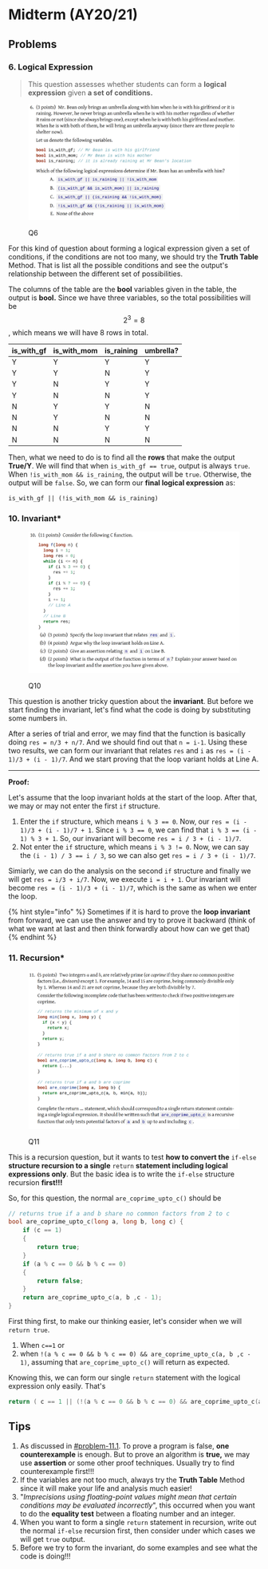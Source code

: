 # Midterm (AY20/21)

## Problems

### 6. Logical Expression

> This question assesses whether students can form a **logical expression** given **a set of conditions.**

<figure><img src="../../.gitbook/assets/Midterm-2021-Q6.png" alt=""><figcaption><p>Q6</p></figcaption></figure>

For this kind of question about forming a logical expression given a set of conditions, if the conditions are not too many, we should try the **Truth Table** Method. That is list all the possible conditions and see the output's relationship between the different set of possibilities.

The columns of the table are the **bool** variables given in the table, the output is **bool.** Since we have three variables, so the total possibilities will be $$2^3=8$$, which means we will have 8 rows in total.

| is\_with\_gf | is\_with\_mom | is\_raining | umbrella? |
| ------------ | ------------- | ----------- | --------- |
| Y            | Y             | Y           | Y         |
| Y            | Y             | N           | Y         |
| Y            | N             | Y           | Y         |
| Y            | N             | N           | Y         |
| N            | Y             | Y           | N         |
| N            | Y             | N           | N         |
| N            | N             | Y           | Y         |
| N            | N             | N           | N         |

Then, what we need to do is to find all the **rows** that make the output **True/Y**. We will find that when `is_with_gf == true`, output is always `true`. When `!is_with_mom && is_raining`, the output will be `true`. Otherwise, the output will be `false`. So, we can form our **final logical expression** as:

```
is_with_gf || (!is_with_mom && is_raining)
```

### 10. Invariant\*

<figure><img src="../../.gitbook/assets/Midterm-2021-Q10.png" alt=""><figcaption><p>Q10</p></figcaption></figure>

This question is another tricky question about the **invariant**. But before we start finding the invariant, let's find what the code is doing by substituting some numbers in.

After a series of trial and error, we may find that the function is basically doing `res = n/3 + n/7`. And we should find out that `n = i-1`. Using these two results, we can form our invariant that relates `res` and `i` as `res = (i - 1)/3 + (i - 1)/7`. And we start proving that the loop variant holds at Line A.

***

**Proof:**

Let's assume that the loop invariant holds at the start of the loop. After that, we may or may not enter the first `if` structure.

1. Enter the `if` structure, which means `i % 3 == 0`. Now, our `res = (i - 1)/3 + (i - 1)/7 + 1`. Since `i % 3 == 0`, we can find that `i % 3 == (i - 1) % 3 + 1`. So, our invariant will become `res = i / 3 + (i - 1)/7`.
2. Not enter the `if` structure, which means `i % 3 != 0`. Now, we can say the `(i - 1) / 3 == i / 3`, so we can also get `res = i / 3 + (i - 1)/7`.

Simiarly, we can do the analysis on the second `if` structure and finally we will get `res = i/3 + i/7`. Now, we execute `i = i + 1`. Our invariant will become `res = (i - 1)/3 + (i - 1)/7`, which is the same as when we enter the loop.

{% hint style="info" %}
Sometimes if it is hard to prove the **loop invariant** from forward, we can use the answer and try to prove it backward (think of what we want at last and then think forwardly about how can we get that)
{% endhint %}



### 11. Recursion\*

<figure><img src="../../.gitbook/assets/Midterm-2021-Q11.png" alt=""><figcaption><p>Q11</p></figcaption></figure>

This is a recursion question, but it wants to test **how to convert the** `if-else` **structure recursion to a single** `return` **statement including logical expressions only**. But the basic idea is to write the `if-else` structure recursion **first!!!**

So, for this question, the normal `are_coprime_upto_c()` should be

```c
// returns true if a and b share no common factors from 2 to c
bool are_coprime_upto_c(long a, long b, long c) {
    if (c == 1)
    {
        return true;
    }
    if (a % c == 0 && b % c == 0)
    {
        return false;
    }
    return are_coprime_upto_c(a, b ,c - 1);
}
```

First thing first, to make our thinking easier, let's consider when we will `return true`.

1. When `c==1` or
2. when `!(a % c == 0 && b % c == 0) && are_coprime_upto_c(a, b ,c - 1)`, assuming that `are_coprime_upto_c()` will return as expected.

Knowing this, we can form our single `return` statement with the logical expression only easily. That's

```c
return ( c == 1 || (!(a % c == 0 && b % c == 0) && are_coprime_upto_c(a, b, c - 1))
```

## Tips

1. As discussed in [#problem-11.1](../../lec-tut-lab/tutorial/tut-04.md#problem-11.1 "mention"). To prove a program is false, **one counterexample** is enough. But to prove an algorithm is **true,** we may use **assertion** or some other proof techniques. Usually try to find counterexample first!!!
2. If the variables are not too much, always try the **Truth Table** Method since it will make your life and analysis much easier!
3. "_Imprecisions using floating-point values might mean that certain conditions may be evaluated incorrectly_", this occurred when you want to do the **equality test** between a floating number and an integer.
4. When you want to form a single `return` statement in recursion, write out the normal `if-else` recursion first, then consider under which cases we will get `true` output.
5. Before we try to form the invariant, do some examples and see what the code is doing!!!
